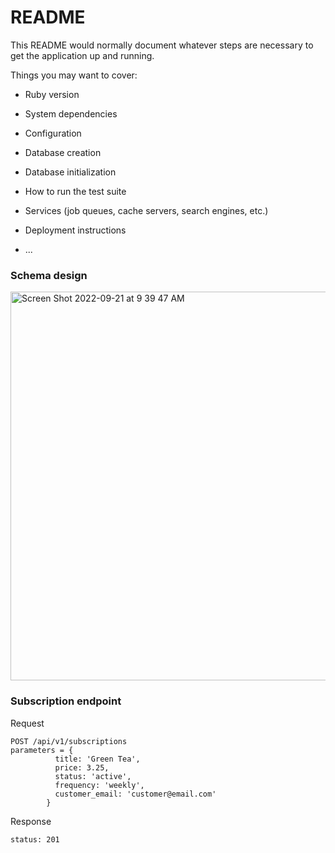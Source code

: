 # README

This README would normally document whatever steps are necessary to get the
application up and running.

Things you may want to cover:

* Ruby version

* System dependencies

* Configuration

* Database creation

* Database initialization

* How to run the test suite

* Services (job queues, cache servers, search engines, etc.)

* Deployment instructions

* ...

### Schema design
<img width="622" alt="Screen Shot 2022-09-21 at 9 39 47 AM" src="https://user-images.githubusercontent.com/60715457/191549065-3077183e-911f-4746-bedd-7b74c8baea9c.png">

### Subscription endpoint
Request
```
POST /api/v1/subscriptions
parameters = {
          title: 'Green Tea',
          price: 3.25,
          status: 'active',
          frequency: 'weekly',
          customer_email: 'customer@email.com'
        }
```
Response
```
status: 201
```

